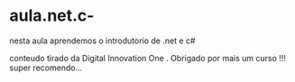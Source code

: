 # aula.net.c-
nesta aula aprendemos o introdutorio de .net e c#



conteudo tirado da Digital Innovation One . Obrigado por mais um curso !!!
super recomendo...

